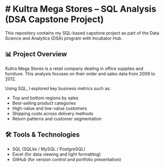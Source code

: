 # # Kultra Mega Stores – SQL Analysis (DSA Capstone Project)

This repository contains my SQL-based capstone project as part of the Data Science and Analytics (DSA) program with Incubator Hub.

## 📊 Project Overview

Kultra Mega Stores is a retail company dealing in office supplies and furniture. This analysis focuses on their order and sales data from 2009 to 2012.

Using SQL, I explored key business metrics such as:
- Top and bottom regions by sales
- Best-selling product categories
- High-value and low-value customers
- Shipping costs across delivery methods
- Return patterns and customer segmentation

## 🛠️ Tools & Technologies

- SQL (SQLite / MySQL / PostgreSQL)
- Excel (for data viewing and light formatting)
- GitHub (for version control and portfolio presentation)


